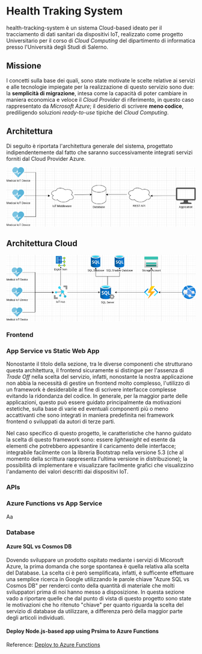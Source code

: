 # Health Traking System

health-tracking-system è un sistema Cloud-based ideato per il tracciamento di dati sanitari da dispositivi IoT, realizzato come progetto Universitario per il corso di *Cloud Computing* del dipartimento di informatica presso l'Università degli Studi di Salerno.

## Missione

<descrizione del progetto>

I concetti sulla base dei quali, sono state motivate le scelte relative ai servizi e alle tecnologie impiegate per la realizzazione di questo servizio sono due: la **semplicità di migrazione**, intesa come la capacità di poter cambiare in maniera economica e veloce il *Cloud Provider* di riferimento, in questo caso rappresentato da *Microsoft Azure*; il desiderio di scrivere **meno codice**, prediligendo soluzioni *ready-to-use* tipiche del *Cloud Computing*.

## Architettura

Di seguito è riportata l'architettura generale del sistema, progettato indipendentemente dal fatto che saranno successivamente integrati servizi forniti dal Cloud Provider Azure.

![General Architecture](assets/Health%20Tracking%20System%20-%20General%20Architecture.drawio.png)

## Architettura Cloud

![Cloud Architecture](assets/Health%20Tracking%20System%20-%20Cloud%20Computing.drawio.png)

### Frontend

### App Service vs Static Web App

Nonostante il titolo della sezione, tra le diverse componenti che strutturano questa architettura, il frontend sicuramente si distingue per l'assenza di *Trade Off* nella scelta del servizio, infatti, nonostante la nostra applicazione non abbia la necessità di gestire un frontend molto complesso, l'utilizzo di un framework è desiderabile al fine di scrivere interfacce complesse evitando la ridondanza del codice. In generale, per la maggior parte delle applicazioni, questo può essere guidato principalmente da motivazioni estetiche, sulla base di varie ed eventuali componenti più o meno accattivanti che sono integrati in maniera predefinita nei framework frontend o sviluppati da autori di terze parti.

Nel caso specifico di questo progetto, le caratteristiche che hanno guidato la scelta di questo framework sono: essere *lightweight* ed esente da elementi che potrebbero appesantire il caricamento delle interfacce; integrabile facilmente con la libreria Bootstrap nella versione 5.3 (che al momento della scrittura rappresenta l'ultima versione in distribuzione); la possibilità di implementare e visualizzare facilmente grafici che visualizzino l'andamento dei valori descritti dai dispositivi IoT.

### APIs

<lista degli endpoint da esporre>

### Azure Functions vs App Service

Aa

### Database

#### Azure SQL vs Cosmos DB

Dovendo sviluppare un prodotto ospitato mediante i servizi di Micorosft Azure, la prima domanda che sorge spontanea è quella relativa alla scelta del Database. La scelta ci è però semplificata, infatti, è sufficente effettuare una semplice ricerca in Google utilizzando le parole chiave "Azure SQL vs Cosmos DB" per renderci conto della quantità di materiale che molti sviluppatori prima di noi hanno messo a disposizione. In questa sezione vado a riportare quelle che dal punto di vista di questo progetto sono state le motivazioni che ho ritenuto "chiave" per quanto riguarda la scelta del servizio di database da utilizzare, a differenza però della maggior parte degli articoli individuati.

#### Deploy Node.js-based app using Prsima to Azure Functions

Reference: [Deploy to Azure Functions](https://prisma.io/docs/guides/deployment/serverless/deploy-to-azure-functions)
